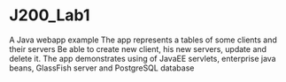 # J200_Lab1
A Java webapp example
The app represents a tables of some clients and their servers Be able to create new client, his new servers, update and delete it.
The app demonstrates using of JavaEE servlets, enterprise java beans, GlassFish server and PostgreSQL database
